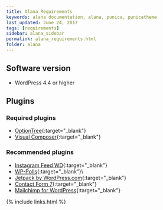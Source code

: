 ```yaml
---
title: Alana Requirements
keywords: alana documentation, alana, punica, punicatheme
last_updated: June 24, 2017
tags: [requirements]
sidebar: alana_sidebar
permalink: alana_requirements.html
folder: alana
---
```


## Software version

* WordPress 4.4 or higher

## Plugins

### Required plugins

* [OptionTree](https://wordpress.org/plugins/option-tree){:target="_blank"}
* [Visual Composer](https://codecanyon.net/item/visual-composer-page-builder-for-wordpress/242431){:target="_blank"}

### Recommended plugins

* [Instagram Feed WD](https://wordpress.org/plugins/wd-instagram-feed/){:target="_blank"}
* [WP-Polls](https://wordpress.org/plugins/search/WP-Polls/){:target="_blank"}\
* [Jetpack by WordPress.com](https://wordpress.org/plugins/jetpack){:target="_blank"}
* [Contact Form 7](https://wordpress.org/plugins/contact-form-7){:target="_blank"}
* [Mailchimp for WordPress](https://wordpress.org/plugins/mailchimp-for-wp){:target="_blank"}

{% include links.html %}
